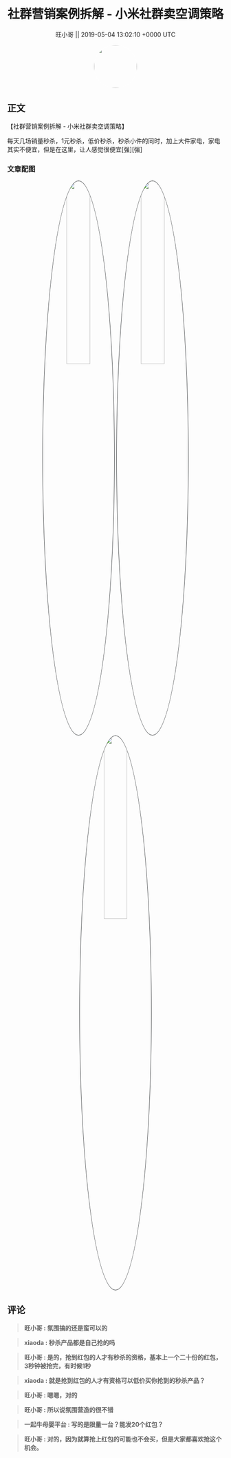 <h1 align="center">社群营销案例拆解  - 小米社群卖空调策略</h1>




<p align="center">
    <a>旺小哥 || 2019-05-04 13:02:10 &#43;0000 UTC</a>
</p>

<div align="center">
    <img src="https://images.zsxq.com/Fq8kDhJE4op8WLPhukPrvTpBBPE5?e=1590940799&amp;token=kIxbL07-8jAj8w1n4s9zv64FuZZNEATmlU_Vm6zD:czU6BAFh5BuuPrJFW6Kbch5MDF8=" width="100" height="100" style="border:1px solid;border-radius:50%; color:#ffffff"/>
</div>




## 正文

<div>
【社群营销案例拆解  - 小米社群卖空调策略】

每天几场销量秒杀，1元秒杀，低价秒杀，秒杀小件的同时，加上大件家电，家电其实不便宜，但是在这里，让人感觉很便宜[强][强]
</div>

### 文章配图

<div class="image" align="center">

<img src="https://images.zsxq.com/FjXDUY8yDvncj9HQgcLlYY0n24As?imageMogr2/auto-orient/thumbnail/800x/format/jpg/blur/1x0/quality/75&amp;e=1590940799&amp;token=kIxbL07-8jAj8w1n4s9zv64FuZZNEATmlU_Vm6zD:pe7FP4rQacJT5mvVHbcFlv8XSFo=" width="33%" height="33%" style="border:1px solid;border-radius:50%; color:#3c3f41"/>

<img src="https://images.zsxq.com/FhMQi2dwlrz-irNVQxlzl5tG5OLm?imageMogr2/auto-orient/thumbnail/800x/format/jpg/blur/1x0/quality/75&amp;e=1590940799&amp;token=kIxbL07-8jAj8w1n4s9zv64FuZZNEATmlU_Vm6zD:sN5vBqBGOvs8tvtSf7sGXPRTSsQ=" width="33%" height="33%" style="border:1px solid;border-radius:50%; color:#3c3f41"/>

<img src="https://images.zsxq.com/FqEUCKKw1w8B-O-IiNvn8AS50F-m?imageMogr2/auto-orient/thumbnail/800x/format/jpg/blur/1x0/quality/75&amp;e=1590940799&amp;token=kIxbL07-8jAj8w1n4s9zv64FuZZNEATmlU_Vm6zD:TQ92AwW1YIGxpIc-THpfVFxYJHQ=" width="33%" height="33%" style="border:1px solid;border-radius:50%; color:#3c3f41"/>

</div>


## 评论

<div align="left">
<div>

<blockquote >
<span> <strong>旺小哥 : 氛围搞的还是蛮可以的 </strong></span>
</blockquote>

<blockquote >
<span> <strong>xiaoda : 秒杀产品都是自己抢的吗 </strong></span>
</blockquote>

<blockquote >
<span> <strong>旺小哥 : 是的，抢到红包的人才有秒杀的资格，基本上一个二十份的红包，3秒钟被抢完，有时候1秒 </strong></span>
</blockquote>

<blockquote >
<span> <strong>xiaoda : 就是抢到红包的人才有资格可以低价买你抢到的秒杀产品？ </strong></span>
</blockquote>

<blockquote >
<span> <strong>旺小哥 : 嗯嗯，对的 </strong></span>
</blockquote>

<blockquote >
<span> <strong>旺小哥 : 所以说氛围营造的很不错 </strong></span>
</blockquote>

<blockquote >
<span> <strong>一起牛母婴平台 : 写的是限量一台？能发20个红包？ </strong></span>
</blockquote>

<blockquote >
<span> <strong>旺小哥 : 对的，因为就算抢上红包的可能也不会买，但是大家都喜欢抢这个机会。 </strong></span>
</blockquote>

</div>
</div>
